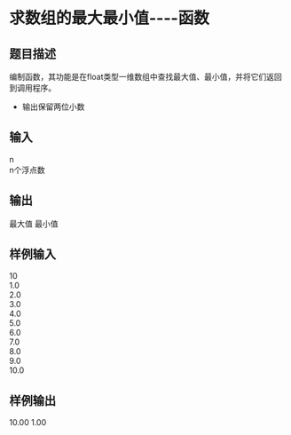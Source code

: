  # 求数组的最大最小值----函数  
  
 ## 题目描述  
 编制函数，其功能是在float类型一维数组中查找最大值、最小值，并将它们返回到调用程序。  
   
 * 输出保留两位小数  
   
 ## 输入  
 n  
 n个浮点数  
   
 ## 输出  
 最大值 最小值  
   
 ## 样例输入  
 10  
 1.0  
 2.0  
 3.0  
 4.0  
 5.0  
 6.0  
 7.0  
 8.0  
 9.0  
 10.0  
 ## 样例输出  
 10.00 1.00  
   
  
